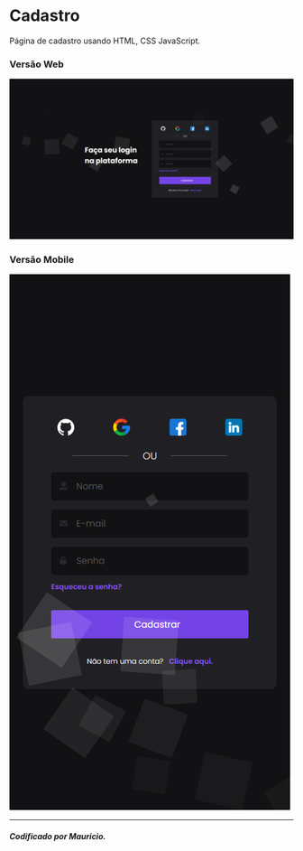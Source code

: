 # Cadastro

Página de cadastro usando HTML, CSS JavaScript.<br />

### Versão Web

<img src="assets/web.png" alt="Versão Web"/>

### Versão Mobile

<img src="assets/mobile.png" alt="Versão Mobile"/>

---

##### Codificado por Mauricio.
